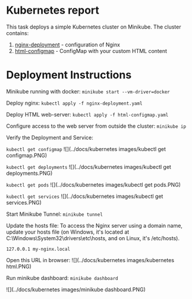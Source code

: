 # Kubernetes report 

This task deploys a simple Kubernetes cluster on Minikube.
The cluster contains:

1) [nginx-deployment](kubernetes/nginx-deployment.yaml) - configuration of Nginx
2) [html-configmap](kubernetes/html-configmap.yaml) -  ConfigMap with your custom HTML content

# Deployment Instructions

Minikube running with docker: `minikube start --vm-driver=docker`

Deploy nginx: `kubectl apply -f nginx-deployment.yaml`

Deploy HTML web-server: `kubectl apply -f html-configmap.yaml`

Configure access to the web server from outside the cluster: `minikube ip`



Verify the Deployment and Service:

`kubectl get configmap`
![](../docs/kubernetes images/kubectl get configmap.PNG)

`kubectl get deployments`
![](../docs/kubernetes images/kubectl get deployments.PNG)

`kubectl get pods`
![](../docs/kubernetes images/kubectl get pods.PNG)

`kubectl get services`
![](../docs/kubernetes images/kubectl get services.PNG)


Start Minikube Tunnel: `minikube tunnel`

Update the hosts file: To access the Nginx server using a domain name, update your hosts file (on Windows, it's located at C:\Windows\System32\drivers\etc\hosts, and on Linux, it's /etc/hosts).

`127.0.0.1 my-nginx.local`


Open this URL in browser:
![](../docs/kubernetes images/kubernetes html.PNG)


Run minikube dashboard: `minikube dashboard`

![](../docs/kubernetes images/minikube dashboard.PNG)


